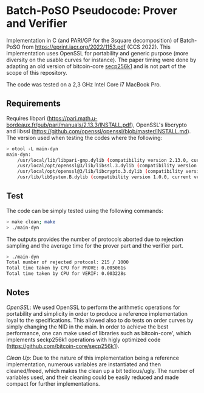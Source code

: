 # Batch-PoSO Pseudocode: Prover and Verifier

Implementation in C (and PARI/GP for the 3square decomposition) of Batch-PoSO from https://eprint.iacr.org/2022/1153.pdf (CCS 2022). This implementation uses OpenSSL for portability and generic purpose (more diversity on the usable curves for instance). The paper timing were done by adapting an old version of bitcoin-core [secp256k1](https://github.com/bitcoin-core/secp256k1) and is not part of the scope of this repository.

The code was tested on a 2,3 GHz Intel Core i7 MacBook Pro.

## Requirements

Requires libpari (https://pari.math.u-bordeaux.fr/pub/pari/manuals/2.13.3/INSTALL.pdf), OpenSSL's libcrypto and libssl (https://github.com/openssl/openssl/blob/master/INSTALL.md).
The version used when testing the codes where the following:

```bash
> otool -L main-dyn 
main-dyn:
	/usr/local/lib/libpari-gmp.dylib (compatibility version 2.13.0, current version 2.13.2)
	/usr/local/opt/openssl@3/lib/libssl.3.dylib (compatibility version 3.0.0, current version 3.0.0)
	/usr/local/opt/openssl@3/lib/libcrypto.3.dylib (compatibility version 3.0.0, current version 3.0.0)
	/usr/lib/libSystem.B.dylib (compatibility version 1.0.0, current version 1351.0.0)
```

## Test

The code can be simply tested using the following commands:

```bash
> make clean; make
> ./main-dyn
```

The outputs provides the number of protocols aborted due to rejection sampling and the average time for the prover part and the verifier part.

```bash
> ./main-dyn
Total number of rejected protocol: 215 / 1000
Total time taken by CPU for PROVE: 0.005061s
Total time taken by CPU for VERIF: 0.003228s
```

## Notes

_OpenSSL_: We used OpenSSL to perform the arithmetic operations for portability and simplicity in order to produce a reference implementation loyal to the specifications. This allowed also to do tests on order curves by simply changing the NID in the main. In order to achieve the best performance, one can make used of libraries such as bitcoin-core', which implements seckp256k1 operations with higly optimized code (https://github.com/bitcoin-core/secp256k1).

_Clean Up_: Due to the nature of this implementation being a reference implementation, numerous variables are instantiated and then cleaned/freed, which makes the clean up a bit tedious/ugly. The number of variables used, and their cleaning could be easily reduced and made compact for further implementations.


